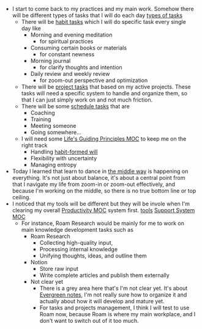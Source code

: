 - I start to come back to my practices and my main work. Somehow there will be different types of tasks that I will do each day [types of tasks](<types of tasks.md>)
    - There will be [habit tasks](<habit tasks.md>) which I will do specific task every single day like
        - Morning and evening meditation 
            - for spiritual practices
        - Consuming certain books or materials
            - for constant newness
        - Morning journal 
            - for clarify thoughts and intention
        - Daily review and weekly review 
            - for zoom-out perspective and optimization
    - There will be [project tasks](<project tasks.md>) that based on my active projects. These tasks will need a specific system to handle and organize them, so that I can just simply work on and not much friction.
    - There will be some [schedule tasks](<schedule tasks.md>) that are
        - Coaching
        - Training
        - Meeting someone
        - Going somewhere...
    - I will need some [Life's Guiding Principles MOC](<Life's Guiding Principles MOC.md>) to keep me on the right track
        - Handling [habit-formed will](<habit-formed will.md>)
        - Flexibility with uncertainty
        - Managing entropy
- Today I learned that learn to dance in [the middle way](<the middle way.md>) is happening on everything. It's not just about balance, it's about a central point from that I navigate my life from zoom-in or zoom-out effectively, and because I'm working on the middle, so there is no true bottom line or top ceiling.
- I noticed that my tools will be different but they will be invole when I'm clearing my overall [Productivity MOC](<Productivity MOC.md>) system first. [tools](<tools.md>) [Support System MOC](<Support System MOC.md>)
    - For instance, Roam Research would be mainly for me to work on main knowledge development tasks such as
        - Roam Research
            - Collecting high-quality input, 
            - Processing internal knowledge
            - Unifying thoughts, ideas, and outline them
        - Notion
            - Store raw input
            - Write complete articles and publish them externally
        - Not clear yet
            - There is a grey area here that's I'm not clear yet. It's about [Evergreen notes](<Evergreen notes.md>), I'm not really sure how to organize it and actually about how it will develop and mature yet.
            - For tasks and projects management, I think I will test to use Roam now, because Roam is where my main workplace, and I don't want to switch out of it too much.
